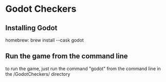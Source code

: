 # Godot Checkers #

## Installing Godot ## 
homebrew: brew install --cask godot

## Run the game from the command line ##
to run the game, just run the command "godot" from the command line in the /GodotCheckers/ directory 

